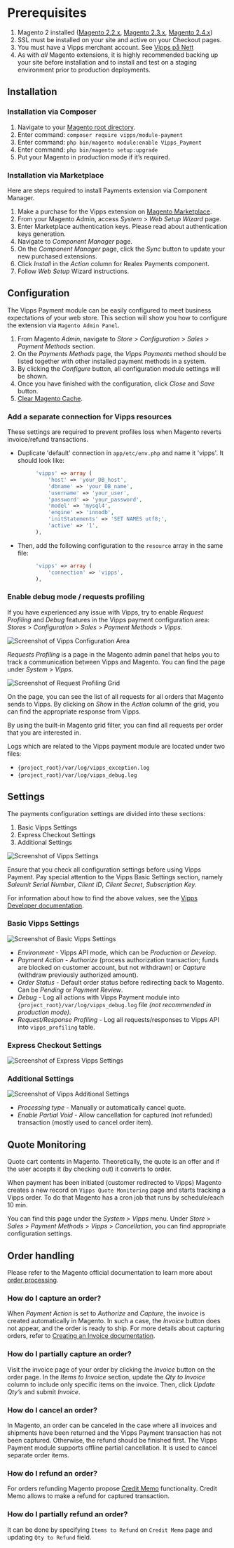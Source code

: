 # Prerequisites

1. Magento 2 installed ([Magento 2.2.x](https://devdocs.magento.com/guides/v2.2/release-notes/bk-release-notes.html), [Magento 2.3.x](https://devdocs.magento.com/guides/v2.3/release-notes/bk-release-notes.html), [Magento 2.4.x](https://devdocs.magento.com/guides/v2.4/release-notes/bk-release-notes.html))
1. SSL must be installed on your site and active on your Checkout pages.
1. You must have a Vipps merchant account. See [Vipps på Nett](https://www.vipps.no/bedrift/vipps-pa-nett)
1. As with *all* Magento extensions, it is highly recommended backing up your site before installation and to install and test on a staging environment prior to production deployments.

## Installation

### Installation via Composer

1. Navigate to your [Magento root directory](https://devdocs.magento.com/guides/v2.4/extension-dev-guide/build/module-file-structure.html).
1. Enter command: `composer require vipps/module-payment`
1. Enter command: `php bin/magento module:enable Vipps_Payment`
1. Enter command: `php bin/magento setup:upgrade`
1. Put your Magento in production mode if it’s required.

### Installation via Marketplace

Here are steps required to install Payments extension via Component Manager.

1. Make a purchase for the Vipps extension on [Magento Marketplace](https://marketplace.magento.com/vipps-module-payment.html).
1. From your Magento Admin, access *System* > *Web Setup Wizard* page.
1. Enter Marketplace authentication keys. Please read about authentication keys generation.
1. Navigate to *Component Manager* page.
1. On the *Component Manager* page, click the *Sync* button to update your new purchased extensions.
6. Click *Install* in the *Action* column for Realex Payments component.
7. Follow *Web Setup* Wizard instructions.

## Configuration

The Vipps Payment module can be easily configured to meet business expectations of your web store. This section will show you how to configure the extension via `Magento Admin Panel`.

1. From Magento *Admin*, navigate to *Store* > *Configuration* > *Sales* > *Payment Methods* section.
1. On the *Payments Methods* page, the *Vipps Payments* method should be listed together with other installed payment methods in a system.
1. By clicking the *Configure* button, all configuration module settings will be shown.
1. Once you have finished with the configuration, click *Close* and *Save* button.
1. [Clear Magento Cache](https://devdocs.magento.com/guides/v2.4/config-guide/cli/config-cli-subcommands-cache.html).

### Add a separate connection for Vipps resources

These settings are required to prevent profiles loss when Magento reverts invoice/refund transactions.  

* Duplicate 'default' connection in `app/etc/env.php` and name it 'vipps'. It should look like:

```php
         'vipps' => array (
             'host' => 'your_DB_host',
             'dbname' => 'your_DB_name',
             'username' => 'your_user',
             'password' => 'your_password',
             'model' => 'mysql4',
             'engine' => 'innodb',
             'initStatements' => 'SET NAMES utf8;',
             'active' => '1',
         ),
```

* Then, add the following configuration to the `resource` array in the same file:

```php
         'vipps' => array (
             'connection' => 'vipps',
         ),
```

### Enable debug mode / requests profiling

If you have experienced any issue with Vipps, try to enable *Request Profiling* and *Debug* features in the Vipps payment configuration area: *Stores* > *Configuration* > *Sales* > *Payment Methods* > *Vipps*.

![Screenshot of Vipps Configuration Area](docs/images/vipps_basic.png)


*Requests Profiling* is a page in the Magento admin panel that helps you to track a communication between Vipps and Magento.
You can find the page under *System* > *Vipps*.

![Screenshot of Request Profiling Grid](docs/images/request_profiling.png)

On the page, you can see the list of all requests for all orders that Magento sends to Vipps.
By clicking on *Show* in the *Action* column of the grid, you can find the appropriate response from Vipps.

By using the built-in Magento grid filter, you can find all requests per order that you are interested in.

Logs which are related to the Vipps payment module are located under two files:

* `{project_root}/var/log/vipps_exception.log`
* `{project_root}/var/log/vipps_debug.log`

## Settings

The payments configuration settings are divided into these sections:

1. Basic Vipps Settings
1. Express Checkout Settings
1. Additional Settings

![Screenshot of Vipps Settings](docs/images/vipps_method.png)

Ensure that you check all configuration settings before using Vipps Payment. Pay special attention to the Vipps Basic Settings section, namely *Saleunit Serial Number*, *Client ID*, *Client Secret*, *Subscription Key*.

For information about how to find the above values, see the [Vipps Developer documentation](https://developer.vippsmobilepay.com/).

### Basic Vipps Settings

![Screenshot of Basic Vipps Settings](docs/images/vipps_basic.png)

* *Environment*  - Vipps API mode, which can be *Production* or *Develop*.
* *Payment Action* - *Authorize* (process authorization transaction; funds are blocked on customer account, but not withdrawn) or *Capture* (withdraw previously authorized amount).
* *Order Status* - Default order status before redirecting back to Magento. Can be *Pending* or *Payment Review*.
* *Debug* - Log all actions with Vipps Payment module into `{project_root}/var/log/vipps_debug.log` file *(not recommended in production mode)*.
* *Request/Response Profiling* - Log all requests/responses to Vipps API into `vipps_profiling` table.

### Express Checkout Settings

![Screenshot of Express Vipps Settings](docs/images/express_vipps_settings.png)

### Additional Settings

![Screenshot of Vipps Additional Settings](docs/images/vipps_additional_settings.png)

* *Processing type* - Manually or automatically cancel quote.
* *Enable Partial Void* - Allow cancellation for captured (not refunded) transaction (mostly used to cancel order item).

## Quote Monitoring

Quote cart contents in Magento. Theoretically, the quote is an offer and if the user accepts it (by checking out) it converts to order.

When payment has been initiated (customer redirected to Vipps) Magento creates a new record on `Vipps Quote Monitoring` page and starts tracking a Vipps order.
To do that Magento has a cron job that runs by schedule/each 10 min.

You can find this page under the *System* > *Vipps* menu. Under *Store* > *Sales* > *Payment Methods* > *Vipps* > *Cancellation*, you can find appropriate configuration settings.

## Order handling

Please refer to the Magento official documentation to learn more about [order processing](https://docs.magento.com/user-guide/sales/order-processing.html).

### How do I capture an order?

When *Payment Action* is set to *Authorize* and *Capture*, the invoice is created automatically in Magento. In such a case, the *Invoice* button does not appear, and the order is ready to ship.
For more details about capturing orders, refer to [Creating an Invoice documentation](https://docs.magento.com/user-guide/sales/invoice-create.html).

### How do I partially capture an order?

Visit the invoice page of your order by clicking the *Invoice* button on the order page. In the *Items to Invoice* section, update the *Qty to Invoice* column to include only specific items on the invoice.
Then, click *Update Qty’s* and submit *Invoice*.

### How do I cancel an order?

In Magento, an order can be canceled in the case where all invoices and shipments have been returned and the Vipps Payment transaction has not been captured.
Otherwise, the refund should be finished first. The Vipps Payment module supports offline partial cancellation. It is used to cancel separate order items.

### How do I refund an order?
For orders refunding Magento propose [Credit Memo](https://docs.magento.com/user-guide/sales/credit-memos.html) functionality.
Credit Memo allows to make a refund for captured transaction.

### How do I partially refund an order?
It can be done by specifying `Items to Refund` on `Credit Memo` page and updating `Qty to Refund` field.
